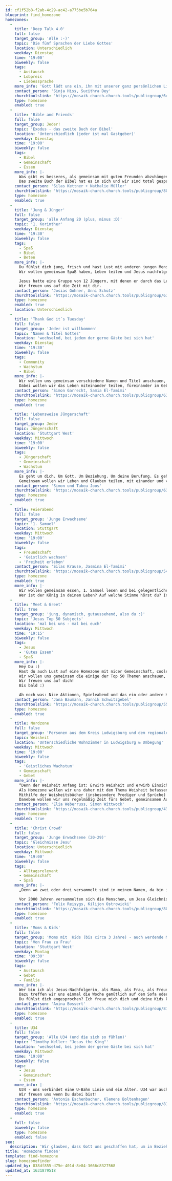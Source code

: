 ```yaml
---
id: cf1f52b8-f2ab-4c29-ac42-a775be5b764a
blueprint: find_homezone
homezones:
  -
    title: 'Deep Talk 4.0'
    full: false
    target_group: 'Alle :-)'
    topic: 'Die fünf Sprachen der Liebe Gottes'
    location: Unterschiedlich
    weekday: Dienstag
    time: '19:00'
    biweekly: false
    tags:
      - Austausch
      - Lobpreis
      - Liebessprache
    more_info: 'Gott lädt uns ein, ihn mit unserer ganz persönlichen Liebessprache zu suchen und zu hören. Er wirbt für Großzügigkeit, Gelassenheit und Freude. Wir wollen diese Beziehung zu ihm und zueinander stärken und vertiefen.'
    contact_person: 'Sinja Hiss, Sucithra Dey'
    churchtoolslink: 'https://mosaik-church.church.tools/publicgroup/646'
    type: homezone
    enabled: true
  -
    title: 'Bible and Friends'
    full: false
    target_group: Jeder!
    topic: 'Exodus - das zweite Buch der Bibel'
    location: 'Unterschiedlich (jeder ist mal Gastgeber)'
    weekday: Dienstag
    time: '19:00'
    biweekly: false
    tags:
      - Bibel
      - Gemeinschaft
      - Essen
    more_info: |-
      Was gibt es besseres, als gemeinsam mit guten Freunden abzuhängen, leckeres Essen zu genießen und über das faszinierendste Buch der Welt zu quatschen?
      Das zweite Buch der Bibel hat es in sich und wir sind total gespannt, was wir gemeinsam über Gott und uns lernen werden. Gutes Essen fehlt nie und du hoffentlich auch nicht. ;)
    contact_person: 'Silas Kettner + Nathalie Müller'
    churchtoolslink: 'https://mosaik-church.church.tools/publicgroup/808'
    type: homezone
    enabled: true
  -
    title: 'Jung & Jünger'
    full: false
    target_group: 'alle Anfang 20 (plus, minus :D)'
    topic: '1. Korinther'
    weekday: Dienstag
    time: '19:30'
    biweekly: false
    tags:
      - Spaß
      - Bibel
      - Beten
    more_info: |-
      Du fühlst dich jung, frisch und hast Lust mit anderen jungen Menschen das Leben in Angriff zu nehmen? Dann bist du herzlich Willkommen bei „Jung & Jünger“. 
      Wir wollen gemeinsam Spaß haben, Leben teilen und Jesus nachfolgen.

      Jesus hatte eine Gruppe von 12 Jüngern, mit denen er durch das Leben ging. Deshalb bleib nicht alleine, sondern schließ dich uns an, um gemeinsam Jesus nachzufolgen. 
      Wir freuen uns auf die Zeit mit dir.
    contact_person: 'Josias Göhner, Anni Schütz'
    churchtoolslink: 'https://mosaik-church.church.tools/publicgroup/632'
    type: homezone
    enabled: true
    location: Unterschiedlich
  -
    title: 'Thank God it´s Tuesday'
    full: false
    target_group: 'Jeder ist willkommen'
    topic: 'Namen & Titel Gottes'
    location: 'wechselnd, bei jedem der gerne Gäste bei sich hat'
    weekday: Dienstag
    time: '19:30'
    biweekly: false
    tags:
      - Community
      - Wachstum
      - Bibel
    more_info: |-
      Wir wollen uns gemeinsam verschiedene Namen und Titel anschauen, mit denen Gott sich in der Bibel offenbart, um dadurch seine Eigenschaften und sein Wesen zu entdecken.
      Dabei wollen wir das Leben miteinander teilen, füreinander im Gebet einstehen und unsere nächsten Schritte im Glauben gehen.
    contact_person: 'Simon Garrecht, Samia El-Tamimi'
    churchtoolslink: 'https://mosaik-church.church.tools/publicgroup/638'
    type: homezone
    enabled: true
  -
    title: 'Lebensweise Jüngerschaft'
    full: false
    target_group: Jeder
    topic: Jüngerschaft
    location: 'Stuttgart West'
    weekday: Mittwoch
    time: '19:00'
    biweekly: false
    tags:
      - Jüngerschaft
      - Gemeinschaft
      - Wachstum
    more_info: |-
      Es geht um dich. Um Gott. Um Beziehung. Um deine Berufung. Es geht um Jüngerschaft.
      Gemeinsam wollen wir Leben und Glauben teilen, mit einander und von einander lernen.
    contact_person: 'Simon und Tabea Joos'
    churchtoolslink: 'https://mosaik-church.church.tools/publicgroup/635'
    type: homezone
    enabled: true
  -
    title: Feierabend
    full: false
    target_group: 'Junge Erwachsene'
    topic: '1. Samuel'
    location: Stuttgart
    weekday: Mittwoch
    time: '19:00'
    biweekly: false
    tags:
      - Freundschaft
      - 'Geistlich wachsen'
      - 'Freiheit erleben'
    contact_person: 'Silas Krause, Jasmina El-Tamimi'
    churchtoolslink: 'https://mosaik-church.church.tools/publicgroup/541'
    type: homezone
    enabled: true
    more_info: |-
      Wir wollen gemeinsam essen, 1. Samuel lesen und bei gelegentlichen Aktionen Freundschaft leben.
      Wer ist der König in deinem Leben? Auf welche Stimme hörst du? In erster Samuel werden wir die Geschichte vom Volk Israel lesen, das sich einen irdischen König wünscht. Sei gespannt darauf, wie wir durch die Geschichte und Wahl der Könige neu verstehen dürfen, welche Eigenschaften und Haltung Gott bei seinen Nachfolgern wertschätzt.
  -
    title: 'Meet & Greet'
    full: true
    target_group: 'jung, dynamisch, gutaussehend, also du :)'
    topic: 'Jesus Top 50 Subjects'
    location: 'mal bei uns - mal bei euch'
    weekday: Mittwoch
    time: '19:15'
    biweekly: false
    tags:
      - Jesus
      - 'Gutes Essen'
      - Spaß
    more_info: |-
      Hey Du :) 
      Hast du auch Lust auf eine Homezone mit nicer Gemeinschaft, coolen Aktionen, leckerem Essen und willst Leben und den Glauben mit anderen teilen? Perfekt, dann bist du bei uns richtig! 
      Wir wollen uns gemeinsam die einige der Top 50 Themen anschauen, über die Jesus gelehrt hat. Hättest du gedacht, dass “Kingdom of God” auf Platz eins ist? Und du wirst nie glauben welches Thema auf Platz 5 ist…Willst du’s wissen? Dann meld dich an ;) 
      Wir freuen uns auf dich!
      Bis bald :) 

      Ah noch was: Nice Aktionen, Spieleabend und das ein oder andere Highlight dürfen natürlich nicht fehlen.
    contact_person: 'Jana Baumann, Jannik Schwitzgebel'
    churchtoolslink: 'https://mosaik-church.church.tools/publicgroup/550'
    type: homezone
    enabled: true
  -
    title: Nordzone
    full: false
    target_group: 'Personen aus dem Kreis Ludwigsburg und dem regionalen Norden Stuttgarts'
    topic: Weisheit
    location: 'Unterschiedliche Wohnzimmer in Ludwigsburg & Umbegung'
    weekday: Mittwoch
    time: '19:00'
    biweekly: false
    tags:
      - 'Geistliches Wachstum'
      - Gemeinschaft
      - Gebet
    more_info: |-
      “Denn der Weisheit Anfang ist: Erwirb Weisheit und erwirb Einsicht mit allem, was du hast…” (Sprüche 4, 7). In einer Zeit, in der das Leben offenbar immer komplizierter und chaotischer wird, scheinen Weisheit und kluges Handeln wichtiger denn je zu sein. 
      Als Homezone wollen wir uns daher mit dem Thema Weisheit befassen und uns gemeinsam anschauen, was uns die Bibel hierzu zu sagen hat. 
      Mithilfe der Weisheitsbücher (insbesondere Prediger und Sprüche) wollen wir der Frage auf den Grund gehen, was Weisheit aus biblischer Sicht bedeutet, und herausfinden, was uns die Bibel für sowohl die aktuelle Zeit als auch grundsätzlich für unser Leben rät.
      Daneben wollen wir uns regelmäßig Zeit fürs Gebet, gemeinsamen Austausch und Spiele nehmen. Und auch für das leibliche Wohl soll stets gesorgt sein. :)
    contact_person: 'Elia Weberruss, Simon Wittwock'
    churchtoolslink: 'https://mosaik-church.church.tools/publicgroup/439'
    type: homezone
    enabled: true
  -
    title: 'Christ Crowd'
    full: false
    target_group: 'Junge Erwachsene (20-29)'
    topic: 'Gleichnisse Jesu'
    location: Unterschiedlich
    weekday: Mittwoch
    time: '19:00'
    biweekly: false
    tags:
      - Alltagsrelevant
      - Gemeinschaft
      - Spaß
    more_info: |-
      „Denn wo zwei oder drei versammelt sind in meinem Namen, da bin ich mitten unter ihnen.“ (Matthäus 18,20)

      Vor 2000 Jahren versammelten sich die Menschen, um Jesu Gleichnisse zu hören und Gemeinschaft zu haben. In unserer Homezone hat beides seinen Platz: Wir werden uns die unterschiedlichsten Gleichnisse Jesu anschauen und diskutieren, welche Bedeutung sie für uns auch heute noch haben. Darüber hinaus wird es natürlich auch gutes Essen und coole gemeinsame Aktionen geben.
    contact_person: 'Felix Reisygs, Kilijon Ostrowicki'
    churchtoolslink: 'https://mosaik-church.church.tools/publicgroup/805'
    type: homezone
    enabled: true
  -
    title: 'Moms & Kids'
    full: false
    target_group: 'Moms mit  Kids (bis circa 3 Jahre) - auch werdende Moms sind herzlich willkommen :)'
    topic: 'Von Frau zu Frau'
    location: 'Stuttgart West'
    weekday: Montag
    time: '09:30'
    biweekly: false
    tags:
      - Austausch
      - Gebet
      - Familie
    more_info: |-
      Wer bin ich als Jesus-Nachfolgerin, als Mama, als Frau, als Freundin, ...? Darüber und über vieles mehr wollen wir uns austauschen. Wir wollen uns gegenseitig inspirieren und Zeit mit anderen Mamas verbringen. Leben und auch Herausforderungen teilen. Gemeinsam Jesus erleben, einander ermutigen, voneinander lernen und miteinander beten.
      Dazu treffen wir uns einmal die Woche gemütlich auf dem Sofa oder machen bei gutem Wetter auch mal die Spielplätze in Stuttgart unsicher. 
      Du fühlst dich angesprochen? Ich freue mich dich und deine Kids kennen zu lernen!!
    contact_person: 'Anina Bossert'
    churchtoolslink: 'https://mosaik-church.church.tools/publicgroup/811'
    type: homezone
    enabled: true
  -
    title: U34
    full: false
    target_group: 'Alle U34 (und die sich so fühlen)'
    topic: 'Timothy Keller: "Jesus the King"'
    location: 'wechselnd, bei jedem der gerne Gäste bei sich hat'
    weekday: Mittwoch
    time: '19:00'
    biweekly: false
    tags:
      - Jesus
      - Gemeinschaft
      - Essen
    more_info: |-
      U34 - uns verbindet eine U-Bahn Linie und ein Alter. U34 war auch Jesus, als er auf der Erde gewirkt hat. Sein Leben, Tod und seine Auferstehung sind das Zentrum unseres Glaubens. Deshalb wollen wir ihn besser verstehen. Wir gucken uns sein Handeln und was er erlebt hat anhand der Beschreibung von Markus an. Gemeinsam wollen wir uns von seinem Leben begeistern lassen, neue Zusammenhänge entdecken und Antworten finden. Dabei hilft uns das Buch "Jesus the King" von Timothy Keller. 
      Wir freuen uns wenn Du dabei bist!
    contact_person: 'Antonia Eschenbacher, Klemens Boltenhagen'
    churchtoolslink: 'https://mosaik-church.church.tools/publicgroup/814'
    type: homezone
    enabled: true
  -
    full: false
    biweekly: false
    type: homezone
    enabled: false
seo:
  description: 'Wir glauben, dass Gott uns geschaffen hat, um in Beziehung mit Anderen zu stehen. Denn nur dann können wir in der Fülle leben, die er für uns beabsichtigt hat. Diese Art von Beziehung zu finden ist nicht immer leicht. Aus diesem Grund existieren Kleingruppen.'
title: 'Homezone finden'
template: find-homezone
slug: homezonefinder
updated_by: 838df855-d75e-401d-8e84-3666c8327568
updated_at: 1631879518
---
```

